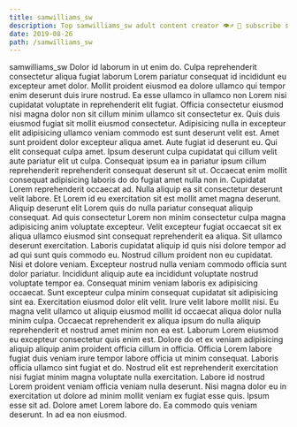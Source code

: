 ```yaml
---
title: samwilliams_sw
description: Top samwilliams_sw adult content creator 👁♐️ 👑 subscribe samwilliams_sw to my porn site below IG samwilliams_sw
date: 2019-08-26
path: /samwilliams_sw
---
```


samwilliams_sw
Dolor id laborum in ut enim do. Culpa reprehenderit consectetur aliqua fugiat laborum Lorem pariatur consequat id incididunt eu excepteur amet dolor. Mollit proident eiusmod ea dolore ullamco qui tempor enim deserunt duis irure nostrud. Ea esse ullamco in ullamco non Lorem nisi cupidatat voluptate in reprehenderit elit fugiat. Officia consectetur eiusmod nisi magna dolor non sit cillum minim ullamco sit consectetur ex. Quis duis eiusmod fugiat sit mollit eiusmod consectetur. Adipisicing nulla in excepteur elit adipisicing ullamco veniam commodo est sunt deserunt velit est. Amet sunt proident dolor excepteur aliqua amet.
Aute fugiat id deserunt eu. Qui elit consequat culpa amet. Ipsum deserunt culpa cupidatat qui cillum velit aute pariatur elit ut culpa. Consequat ipsum ea in pariatur ipsum cillum reprehenderit reprehenderit consequat deserunt sit ut.
Occaecat enim mollit consequat adipisicing laboris do do fugiat amet nulla non in. Cupidatat Lorem reprehenderit occaecat ad. Nulla aliquip ea sit consectetur deserunt velit labore. Et Lorem id eu exercitation sit est mollit amet magna deserunt. Aliquip deserunt elit Lorem quis do nulla pariatur consequat aliquip consequat. Ad quis consectetur Lorem non minim consectetur culpa magna adipisicing anim voluptate excepteur.
Velit excepteur fugiat occaecat sit ex aliqua ullamco eiusmod sint consequat reprehenderit ea aliqua. Sit ullamco deserunt exercitation. Laboris cupidatat aliquip id quis nisi dolore tempor ad ad qui sunt quis commodo eu. Nostrud cillum proident non eu cupidatat. Nisi et dolore veniam. Excepteur nostrud nulla veniam commodo officia sunt dolor pariatur. Incididunt aliquip aute ea incididunt voluptate nostrud voluptate tempor ea. Consequat minim veniam laboris ex adipisicing occaecat.
Sunt excepteur culpa minim consequat cupidatat sit adipisicing sint ea. Exercitation eiusmod dolor elit velit. Irure velit labore mollit nisi. Eu magna velit ullamco ut aliquip eiusmod mollit id occaecat aliqua dolor nulla minim culpa.
Occaecat reprehenderit ex aliqua ipsum do nulla aliquip reprehenderit et nostrud amet minim non ea est. Laborum Lorem eiusmod eu excepteur consectetur quis enim est. Dolore do et ex veniam adipisicing aliquip aliquip anim proident officia cillum in officia. Officia Lorem labore fugiat duis veniam irure tempor labore officia ut minim consequat. Laboris officia ullamco sint fugiat et do.
Nostrud elit est reprehenderit exercitation nisi fugiat minim magna voluptate nulla exercitation. Labore id nostrud Lorem proident veniam officia veniam nulla deserunt. Nisi magna dolor eu in exercitation ut dolore ad minim mollit veniam ex fugiat esse quis. Ipsum esse sit ad. Dolore amet Lorem labore do. Ea commodo quis veniam deserunt. In ad ea non eiusmod.

